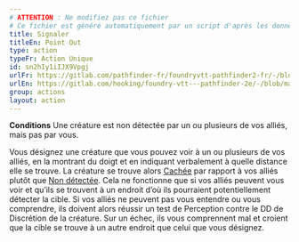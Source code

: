 ```yaml
---
# ATTENTION : Ne modifiez pas ce fichier
# Ce fichier est généré automatiquement par un script d'après les données du module Foundry VTT officiel et de sa traduction
title: Signaler
titleEn: Point Out
type: action
typeFr: Action Unique
id: sn2hIy1iIJX9Vpgj
urlFr: https://gitlab.com/pathfinder-fr/foundryvtt-pathfinder2-fr/-/blob/master/data/actions/sn2hIy1iIJX9Vpgj.htm
urlEn: https://gitlab.com/hooking/foundry-vtt---pathfinder-2e/-/blob/master/packs/data/actions.db/point-out.json
group: actions
layout: action
---
```

**Conditions** Une créature est non détectée par un ou plusieurs de vos alliés, mais pas par vous.

Vous désignez une créature que vous pouvez voir à un ou plusieurs de vos alliés, en la montrant du doigt et en indiquant verbalement à quelle distance elle se trouve. La créature se trouve alors [Cachée](../conditions/caché.md) par rapport à vos alliés plutôt que [Non détectée](../conditions/non-détecté.md). Cela ne fonctionne que si vos alliés peuvent vous voir et qu’ils se trouvent à un endroit d’où ils pourraient potentiellement détecter la cible. Si vos alliés ne peuvent pas vous entendre ou vous comprendre, ils doivent alors réussir un test de Perception contre le DD de Discrétion de la créature. Sur un échec, ils vous comprennent mal et croient que la cible se trouve à un autre endroit que celui que vous désignez.


